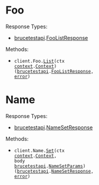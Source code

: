 # Foo

Response Types:

- <a href="https://pkg.go.dev/github.com/bruce-hill/bruce-test-api-go">brucetestapi</a>.<a href="https://pkg.go.dev/github.com/bruce-hill/bruce-test-api-go#FooListResponse">FooListResponse</a>

Methods:

- <code title="get /foo">client.Foo.<a href="https://pkg.go.dev/github.com/bruce-hill/bruce-test-api-go#FooService.List">List</a>(ctx <a href="https://pkg.go.dev/context">context</a>.<a href="https://pkg.go.dev/context#Context">Context</a>) (<a href="https://pkg.go.dev/github.com/bruce-hill/bruce-test-api-go">brucetestapi</a>.<a href="https://pkg.go.dev/github.com/bruce-hill/bruce-test-api-go#FooListResponse">FooListResponse</a>, <a href="https://pkg.go.dev/builtin#error">error</a>)</code>

# Name

Response Types:

- <a href="https://pkg.go.dev/github.com/bruce-hill/bruce-test-api-go">brucetestapi</a>.<a href="https://pkg.go.dev/github.com/bruce-hill/bruce-test-api-go#NameSetResponse">NameSetResponse</a>

Methods:

- <code title="put /name">client.Name.<a href="https://pkg.go.dev/github.com/bruce-hill/bruce-test-api-go#NameService.Set">Set</a>(ctx <a href="https://pkg.go.dev/context">context</a>.<a href="https://pkg.go.dev/context#Context">Context</a>, body <a href="https://pkg.go.dev/github.com/bruce-hill/bruce-test-api-go">brucetestapi</a>.<a href="https://pkg.go.dev/github.com/bruce-hill/bruce-test-api-go#NameSetParams">NameSetParams</a>) (<a href="https://pkg.go.dev/github.com/bruce-hill/bruce-test-api-go">brucetestapi</a>.<a href="https://pkg.go.dev/github.com/bruce-hill/bruce-test-api-go#NameSetResponse">NameSetResponse</a>, <a href="https://pkg.go.dev/builtin#error">error</a>)</code>
